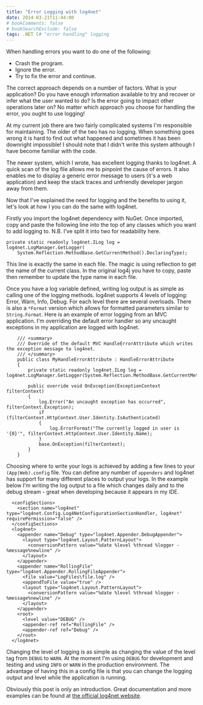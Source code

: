 ```yaml
---
title: "Error Logging with log4net"
date: 2014-03-21T11:44:00
# bookComments: false
# bookSearchExclude: false
tags: .NET C# "error handling" logging
---
```

When handling errors you want to do one of the following:

* Crash the program.
* Ignore the error.
* Try to fix the error and continue.

The correct approach depends on a number of factors. What is your application? Do you have enough information available to try and recover or infer what the user wanted to do? Is the error going to impact other operations later on? No matter which approach you choose for handling the error, you ought to use logging!

At my current job there are two fairly complicated systems I'm responsible for maintaining. The older of the two has no logging. When something goes wrong it is hard to find out what happened and sometimes it has been downright impossible! I should note that I didn't write this system although I have become familiar with the code.

The newer system, which I wrote, has excellent logging thanks to log4net. A quick scan of the log file allows me to pinpoint the cause of errors. It also enables me to display a generic error message to users (it's a web application) and keep the stack traces and unfriendly developer jargon away from them.

Now that I've explained the need for logging and the benefits to using it, let's look at how I you can do the same with log4net.

Firstly you import the log4net dependency with NuGet. Once imported, copy and paste the following line into the top of any classes which you want to add logging to. N.B. I've split it into two for readability here.

```
private static readonly log4net.ILog log = log4net.LogManager.GetLogger(
    System.Reflection.MethodBase.GetCurrentMethod().DeclaringType);
```

This line is exactly the same in each file. The magic is using reflection to get the name of the current class. In the original log4j you have to copy, paste then remember to update the type name in each file.

Once you have a log variable defined, writing log output is as simple as calling one of the logging methods. log4net supports 4 levels of logging: Error, Warn, Info, Debug. For each level there are several overloads. There is also a `*Format` version which allows for formatted parameters similar to `String.Format`. Here is an example of error logging from an MVC application. I'm overriding the default error handler so any uncaught exceptions in my application are logged with log4net.

```
    /// <summary>
    /// Override of the default MVC HandleErrorAttribute which writes the exception message to log4net.
    /// </summary>
    public class MyHandleErrorAttribute : HandleErrorAttribute
    {
        private static readonly log4net.ILog log = log4net.LogManager.GetLogger(System.Reflection.MethodBase.GetCurrentMethod().DeclaringType);

        public override void OnException(ExceptionContext filterContext)
        {
            log.Error("An uncaught exception has occurred", filterContext.Exception);
            if (filterContext.HttpContext.User.Identity.IsAuthenticated)
            {
                log.ErrorFormat("The currently logged in user is '{0}'", filterContext.HttpContext.User.Identity.Name);
            }
            base.OnException(filterContext);
        }
    }
```

Choosing where to write your logs is achieved by adding a few lines to your `(App|Web).config` file. You can define any number of `appenders` and log4net has support for many different places to output your logs. In the example below I'm writing the log output to a file which changes daily and to the debug stream - great when developing because it appears in my IDE.

```
  <configSections>
    <section name="log4net" type="log4net.Config.Log4NetConfigurationSectionHandler, log4net" requirePermission="false" />
  </configSections>
  <log4net>
    <appender name="Debug" type="log4net.Appender.DebugAppender">
      <layout type="log4net.Layout.PatternLayout">
        <conversionPattern value="%date %level %thread %logger - %message%newline" />
      </layout>
    </appender>
    <appender name="RollingFile" type="log4net.Appender.RollingFileAppender">
      <file value="LogFiles\file.log" />
      <appendToFile value="true" />
      <layout type="log4net.Layout.PatternLayout">
        <conversionPattern value="%date %level %thread %logger - %message%newline" />
      </layout>
    </appender>
    <root>
      <level value="DEBUG" />
      <appender-ref ref="RollingFile" />
      <appender-ref ref="Debug" />
    </root>
  </log4net>
```

Changing the level of logging is as simple as changing the value of the level tag from `DEBUG` to `WARN`. At the moment I'm using `DEBUG` for development and testing and using `INFO` or `WARN` in the production environment. The advantage of having this in a config file is that you can change the logging output and level while the application is running.

Obviously this post is only an introduction. Great documentation and more examples can be found at [the official log4net website](http://logging.apache.org/log4net/).